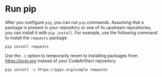 # Run pip<a name="python-run-pip"></a>

After you configure `pip`, you can run `pip` commands\. Assuming that a package is present in your repository or one of its upstream repositories, you can install it with `pip install`\. For example, use the following command to install the `requests` package\.

```
pip install requests
```

Use the `-i` option to temporarily revert to installing packages from [https://pypi\.org](https://pypi.org) instead of your CodeArtifact repository\.

```
pip install -i https://pypi.org/simple requests
```
